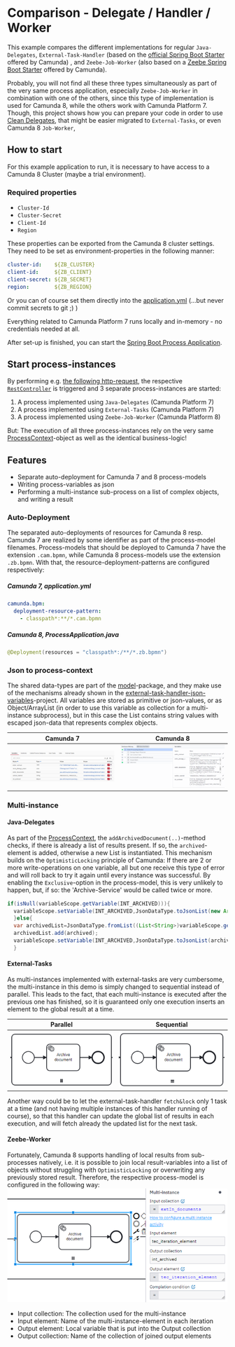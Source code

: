 # Comparison - Delegate / Handler / Worker

This example compares the different implementations for regular `Java-Delegates`, `External-Task-Handler`
(based on the [official Spring Boot Starter](https://github.com/camunda/camunda-bpm-platform/tree/master/spring-boot-starter/starter-client) offered by Camunda)
,
and `Zeebe-Job-Worker` (also based on a [Zeebe Spring Boot Starter](https://github.com/camunda-community-hub/spring-zeebe) offered by Camunda).

Probably, you will not find all these three types simultaneously as part of the very same process application, especially `Zeebe-Job-Worker`
in combination with one of the others, since this type of implementation is used for Camunda 8, while the others work with
Camunda Platform 7. Though, this project shows how you can prepare your code in order to use [Clean Delegates](https://camunda.com/blog/2022/05/what-to-do-when-you-cant-quickly-migrate-to-camunda-8), that might
be easier migrated to `External-Tasks`, or even Camunda 8 `Job-Worker`,

## How to start

For this example application to run, it is necessary to have access to a Camunda 8 Cluster (maybe a trial environment).

### Required properties

* `Cluster-Id`
* `Cluster-Secret`
* `Client-Id`
* `Region`

These properties can be exported from the Camunda 8 cluster settings.
They need to be set as environment-properties in the following manner:

```yaml
cluster-id:    ${ZB_CLUSTER}
client-id:     ${ZB_CLIENT}
client-secret: ${ZB_SECRET}
region:        ${ZB_REGION}
```

Or you can of course set them directly into the [application.yml](src/main/resources/application.yml) (...but never commit secrets to git ;) )

Everything related to Camunda Platform 7 runs locally and in-memory - no credentials needed at all.

After set-up is finished, you can start the [Spring Boot Process Application](src/main/java/de/viadee/bpm/camunda/ProcessApplication.java).

## Start process-instances

By performing e.g. [the following http-request](demo/damage-report.http), the respective
[`RestController`](src/main/java/de/viadee/bpm/camunda/processinterface/ProcessStartRestController.java) is triggered
and 3 separate process-instances are started:

1. A process implemented using `Java-Delegates` (Camunda Platform 7)
2. A process implemented using `External-Tasks` (Camunda Platform 7)
3. A process implemented using `Zeebe-Job-Worker` (Camunda Platform 8)

But: The execution of all three process-instances rely on the very same [ProcessContext](src/main/java/de/viadee/bpm/camunda/processcontext/ProcessContext.java)-object as well as the identical business-logic!

## Features

* Separate auto-deployment for Camunda 7 and 8 process-models
* Writing process-variables as json
* Performing a multi-instance sub-process on a list of complex objects, and writing a result

### Auto-Deployment

The separated auto-deployments of resources for Camunda 8 resp. Camunda 7 are realized by some identifier as part of the process-model filenames.
Process-models that should be deployed to Camunda 7 have the extension `.cam.bpmn`, while Camunda 8 process-models use the extension `.zb.bpmn`.
With that, the resource-deployment-patterns are configured respectively:

##### Camunda 7, application.yml

```yaml
camunda.bpm:
  deployment-resource-pattern:
    - classpath*:**/*.cam.bpmn
```

##### Camunda 8, ProcessApplication.java

```java
@Deployment(resources = "classpath*:/**/*.zb.bpmn")
```

### Json to process-context

The shared data-types are part of the [model](src/main/java/model)-package, and they make use
of the mechanisms already shown in the [external-task-handler-json-variables](../external-task-handler-json-variables)-project.
All variables are stored as primitive or json-values, or as Object/ArrayList (in order to use this variable as collection for a multi-instance subprocess),
but in this case the List contains string values with escaped json-data that represents complex objects.

| Camunda 7                                          | Camunda 8                                          |
|----------------------------------------------------|----------------------------------------------------|
| ![process-context-c7](docs/process-context-c7.png) | ![process-context-zb](docs/process-context-zb.png) |


### Multi-instance

#### Java-Delegates

As part of the [ProcessContext](src/main/java/de/viadee/bpm/camunda/processcontext/ProcessContext.java), the `addArchivedDocument(..)`-method checks, if there
is already a list of results present. If so, the `archived`-element is added, otherwise a new List is instantiated. This mechanism builds on
the `OptimisticLocking` principle of Camunda: If there are 2 or more write-operations on one variable, all but one receive this type of error and will roll back
to try it
again until every instance was successful. By enabling the `Exclusive`-option in the process-model, this is very unlikely to happen,
but, if so: the 'Archive-Service' would be called twice or more.

```java
if(isNull(variableScope.getVariable(INT_ARCHIVED))){
  variableScope.setVariable(INT_ARCHIVED,JsonDataType.toJsonList(new ArrayList<>(List.of(archived))));
  }else{
  var archivedList=JsonDataType.fromList((List<String>)variableScope.getVariable(INT_ARCHIVED),Archived.class);
  archivedList.add(archived);
  variableScope.setVariable(INT_ARCHIVED,JsonDataType.toJsonList(archivedList));
  }
```

#### External-Tasks

As multi-instances implemented with external-tasks are very cumbersome, the multi-instance in this demo is simply changed to
sequential instead of parallel. This leads to the fact, that each multi-instance is executed after the previous one has finished,
so it is guaranteed only one execution inserts an element to the global result at a time.

| Parallel                                                      | Sequential                                                       |  
|---------------------------------------------------------------|------------------------------------------------------------------|
| ![multi-instance-parallel](docs/multi-instance-parallel.png)  | ![multi-instance-sequential](docs/multi-instance-sequential.png) |

Another way could be to let the external-task-handler
`fetch&lock` only 1 task at a time (and not having multiple instances of this handler running of course), so that this handler can update
the global list of results in each execution, and will fetch already the updated list for the next task.

#### Zeebe-Worker

Fortunately, Camunda 8 supports handling of local results from sub-processes natively,
i.e. it is possible to join local result-variables into a list of objects without struggling with `OptimisticLocking` or
overwriting any previously stored result. Therefore, the respective process-model is configured in the following way:
![c8-multi-instance-configuration](docs/c8-multi-instance-configuration.png)

* Input collection: The collection used for the multi-instance
* Input element: Name of the multi-instance-element in each iteration
* Output element: Local variable that is put into the Output collection
* Output collection: Name of the collection of joined output elements
